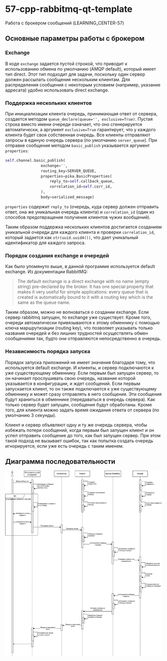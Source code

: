 # 57-cpp-rabbitmq-qt-template

Работа с брокером сообщений (LEARNING_CENTER-57)

## Основные параметры работы с брокером
### Exchange
В коде `exchange` задается пустой строкой, что приводит к использованию обмена по умолчанию (AMQP default), который имеет тип direct. Этот тип подходит для задачи, поскольку один сервер должен рассылать сообщения нескольким клиентам. Для распределения сообщения с некоторым условием (например, указание адресата) удобно использовать direct exchange.

### Поддержка нескольких клиентов
При инициализации клиента очередь, принимающая ответ от сервера, создается методом `queue_declare(queue='', exclusive=True)`. Пустая строка вместо имени очереди означает, что оно сгенерируется автоматически, а аргумент `exclusive=True` гарантирует, что у каждого клиента будет своя собственная очередь. Все клиенты отправляют запросы в единую очередь сервера (по умолчанию `server_queue`). При отправке сообщения методом `basic_publish` указывается аргумент `properties`:

```python
self.channel.basic_publish(
                exchange='',
                routing_key=SERVER_QUEUE,
                properties=pika.BasicProperties(
                    reply_to=self.callback_queue,
                    correlation_id=self.corr_id,
                ),
                body=serialized_message)
```

`properties` содержит `reply_to` (очередь, куда сервер должен отправить ответ, она же уникальная очередь клиента) и `correlation_id` (один из способов предотвращения получения клиентов чужих вообщений).

Таким образом поддержка нескольких клиентов достигается созданием уникальной очереди для каждого клиента и проверки `correlation_id`, который задается как `str(uuid.uuid4())`, что дает уникальный идентификатор для каждого запроса.

### Порядок создания exchange и очередей

Как было упомянуто выше, в данной программе используется default exchange. Из документации RabbitMQ:

> The default exchange is a direct exchange with no name (empty string) pre-declared by the broker. It has one special property that makes it very useful for simple applications: every queue that is created is automatically bound to it with a routing key which is the same as the queue name.

Таким образом, можно не волноваться о создании exchange. Если сервер rabbitmq запущен, то exchange уже существует. Кроме того, очереди автоматически привязываются к этому обменнику с помощью ключа маршрутизации (routing key), что позволяет указывать только названия очередей и без лишних трудностей осуществлять обмен сообщениями так, будто они отправляются непосредственно в очередь.

### Независимость порядка запуска

Порядок запуска приложений не имеет значения благодаря тому, что используется default exchange. И клиенты, и сервер подключаются к уже существующему обменнику. Если первым был запущен сервер, то он начинает прослушивать свою очередь, название которой указывается в конфигурации, и ждет сообщений. Если первым запускается клиент, то он также подключается к уже существующему обменнику и может сразу отправлять в него сообщения. Эти сообщения будут храниться в обменнике (передаваться в очередь сервера). Как только сервер будет запущен, сообщения будут обработаны. Кроме того, для клиента можно задать время ожидания ответа от сервера (по умолчанию 3 секунды).

Клиент и сервер объявляют одну и ту же очередь сервера, чтобы избежать потери сообщений, когда первым был запущен клиент и он успел отправить сообщение до того, как был запущен сервер. При этом такой подход не вызывает ошибок, так как попытка создать очередь игнорируется, если уже есть очередь с таким именем.

## Диаграмма последовательности

![Broker_interactions](Broker_interactions.png)